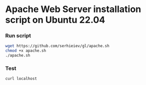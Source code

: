 # Apache Web Server installation script on Ubuntu 22.04

### Run script

```sh
wget https://github.com/serhieiev/gl/apache.sh
chmod +x apache.sh
./apache.sh
```

### Test

```sh
curl localhost
```
